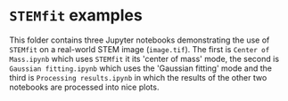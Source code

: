 # `STEMfit` examples

This folder contains three Jupyter notebooks demonstrating the use of `STEMfit` on a real-world STEM image (`image.tif`). The first is `Center of Mass.ipynb` which uses `STEMfit` it its 'center of mass' mode, the second is `Gaussian fitting.ipynb` which uses the 'Gaussian fitting' mode and the third is `Processing results.ipynb` in which the results of the other two notebooks are processed into nice plots. 